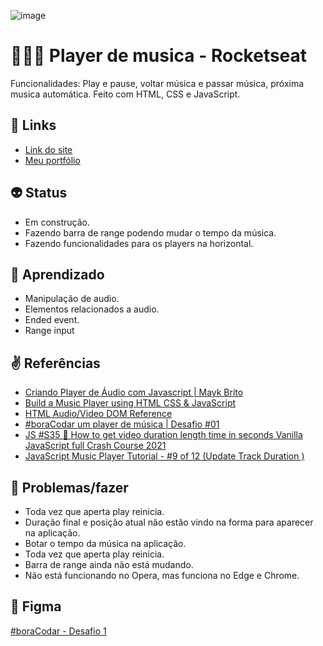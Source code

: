 ![image](https://user-images.githubusercontent.com/88604193/212443680-77762abc-a088-459b-a14a-462bd1bfe461.png)
<h1>👩🏽‍💻 Player de musica - Rocketseat</h1>
<p>Funcionalidades: Play e pause, voltar música e passar música, próxima musica automática. Feito com HTML, CSS e JavaScript.</p>
<h2>🎯 Links</h2>
<ul>
  <li>
    <a href="https://sabrina1408.github.io/playerMusicaRocketseat/" target="_blank">Link do site</a>
  </li>
  <li>
    <a href="https://sabrinaalves.tk" target="_blank">Meu portfólio</a>
  </li>
</ul>
<h2>👽 Status</h2>
<ul>
  <li>Em construção.</li>
  <li>Fazendo barra de range podendo mudar o tempo da música.</li>
  <li>Fazendo funcionalidades para os players na horizontal.</li>
</ul>
<h2>🧐 Aprendizado</h2>
<ul>
  <li>Manipulação de audio.</li>
  <li>Elementos relacionados a audio.</li>
  <li>Ended event.</li>
  <li>Range input</li>
</ul>
<h2>✌️ Referências</h2>
<ul>
  <li><a href="https://www.youtube.com/watch?v=vqrjFnq3-uo" target="_blank">Criando Player de Áudio com Javascript | Mayk Brito</a></li>
  <li><a href="https://www.youtube.com/watch?v=oscPp3KghS8" target="_blank">Build a Music Player using HTML CSS & JavaScript
</a></li>
  <li><a href="https://www.w3schools.com/tags/ref_av_dom.asp" target="_blank">HTML Audio/Video DOM Reference</a></li>
  <li><a href="https://www.youtube.com/watch?v=M_eaBcany6Y&t=671s" target="_blank">#boraCodar um player de música | Desafio #01</a></li>
  <li><a href="https://www.youtube.com/watch?v=vOBlIR8cneg" target="_blank">JS #S35 🌟 How to get video duration length time in seconds Vanilla JavaScript full Crash Course 2021</a></li>
  <li><a href="https://www.youtube.com/watch?v=ClT_hbwF5qU" target="_blank">JavaScript Music Player Tutorial - #9 of 12 (Update Track Duration )</a></li>
</ul>
<h2>👀 Problemas/fazer</h2>
<ul>
  <li>Toda vez que aperta play reinicia.</li>
  <li>Duração final e posição atual não estão vindo na forma para aparecer na aplicação.</li>
  <li>Botar o tempo da música na aplicação.</li>
  <li>Toda vez que aperta play reinicia.</li>
  <li>Barra de range ainda não está mudando.</li>
  <li>Não está funcionando no Opera, mas funciona no Edge e Chrome.</li>
</ul>
<h2>🎨 Figma</h2>
<a href="https://www.figma.com/file/zsBLDiODKQrJNDtBvfVkmW/%23boraCodar---Desafio-1-(Copy)?node-id=1%3A61&t=ulDmj9I0YHaZwt84-0" target="_blank">#boraCodar - Desafio 1</a>

<!-- https://www.youtube.com/watch?v=vqrjFnq3-uo -->
<!-- https://www.youtube.com/watch?v=oscPp3KghS8 -->
<!-- https://www.figma.com/file/zsBLDiODKQrJNDtBvfVkmW/%23boraCodar---Desafio-1-(Copy)?node-id=1%3A61&t=ulDmj9I0YHaZwt84-0 -->
<!-- https://www.w3schools.com/tags/ref_av_dom.asp -->
<!-- https://www.youtube.com/watch?v=9uGAZ8MFo88 -->